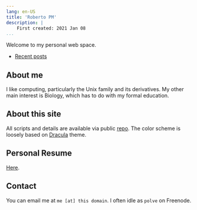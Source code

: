 ```yaml
---
lang: en-US
title: 'Roberto PM'
description: |
    First created: 2021 Jan 08
...
```


Welcome to my personal web space.

- [Recent posts](blog/)

## About me

I like computing, particularly the Unix family and its derivatives. My other
main interest is Biology, which has to do with my formal education.

## About this site

All scripts and details are available via public
[repo](https://github.com/rpolve/website). The color scheme is loosely based on
[Dracula](https://draculatheme.com/) theme.

## Personal Resume

[Here](cv/cv.pdf).

## Contact

You can email me at `me [at] this domain`. I often idle as `polve` on Freenode.
